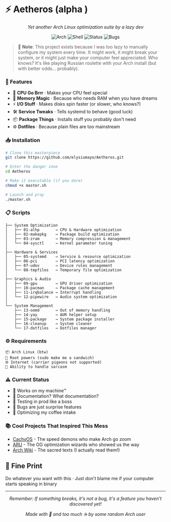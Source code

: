 # ⚡ Aetheros (alpha )

<div align="center">

*Yet another Arch Linux optimization suite by a lazy dev*

![Arch](https://img.shields.io/badge/Arch-BTW-%231793D1?style=flat&logo=arch-linux&logoColor=white)
![Shell](https://img.shields.io/badge/100%25-Spaghetti-%234EAA25?style=flat&logo=gnu-bash&logoColor=white)
![Status](https://img.shields.io/badge/Status-It%20Works!%3F-%23FFA500?style=flat)
![Bugs](https://img.shields.io/badge/Bugs-Features-%23DDB6F2?style=flat)

</div>



> 🤔 **Note**: This project exists because I was too lazy to manually configure my system every time. It might work, it might break your system, or it might just make your computer feel appreciated. Who knows? It's like playing Russian roulette with your Arch install (but with better odds... probably).

### 🚀 Features

- 🔧 **CPU Go Brrr** · Makes your CPU feel special
- 💾 **Memory Magic** · Because who needs RAM when you have dreams
- ⚡ **I/O Stuff** · Makes disks spin faster (or slower, who knows?)
- 🛠️ **Service Tweaks** · Tells systemd to behave (good luck)
- 📦 **Package Things** · Installs stuff you probably don't need
- ⚙️ **Dotfiles** · Because plain files are too mainstream

### 📥 Installation

```bash
# Clone this masterpiece
git clone https://github.com/elysiumayo/Aetheros.git

# Enter the danger zone
cd Aetheros

# Make it executable (if you dare)
chmod +x master.sh

# Launch and pray
./master.sh
```

### 📋 Scripts

```
├── System Optimization
│   ├── 01-alhp       → CPU & Hardware optimization
│   ├── 02-makepkg    → Package build optimization
│   ├── 03-zram       → Memory compression & management
│   └── 04-sysctl     → Kernel parameter tuning
│
├── Hardware & Services
│   ├── 05-systemd    → Service & resource optimization
│   ├── 06-pci        → PCI latency optimization
│   ├── 07-udev       → Device rules management
│   └── 08-tmpfiles   → Temporary file optimization
│
├── Graphics & Audio
│   ├── 09-gpu        → GPU driver optimization
│   ├── 10-pacman     → Package cache management
│   ├── 11-irqbalance → Interrupt handling
│   └── 12-pipewire   → Audio system optimization
│
└── System Management
    ├── 13-oomd       → Out of memory handling
    ├── 14-yay        → AUR helper setup
    ├── 15-package    → System package installer
    ├── 16-cleanup    → System cleaner
    └── 17-dotfiles   → Dotfiles manager
```

### ⚙️ Requirements

```
📦 Arch Linux (btw)
🔑 Root powers (sudo make me a sandwich)
🌐 Internet (carrier pigeons not supported)
🧠 Ability to handle sarcasm
```

### ⚠️ Current Status

- 🔄 Works on my machine™
- 📝 Documentation? What documentation?
- 🧪 Testing in prod like a boss
- 🐛 Bugs are just surprise features
- 🔧 Optimizing my coffee intake

### 📚 Cool Projects That Inspired This Mess

- [CachyOS](https://github.com/cachyos) - The speed demons who make Arch go zoom
- [ARU](https://github.com/ventureoo/ARU.git) - The OG optimization wizards who showed us the way
- [Arch Wiki](https://wiki.archlinux.org/title/Improving_performance) - The sacred texts (I actually read them!)

## 📜 Fine Print

Do whatever you want with this · Just don't blame me if your computer starts speaking in binary

---

<div align="center">

*Remember: If something breaks, it's not a bug, it's a feature you haven't discovered yet!*

*Made with 🦥 and too much ☕ by some random Arch user*

</div> 
